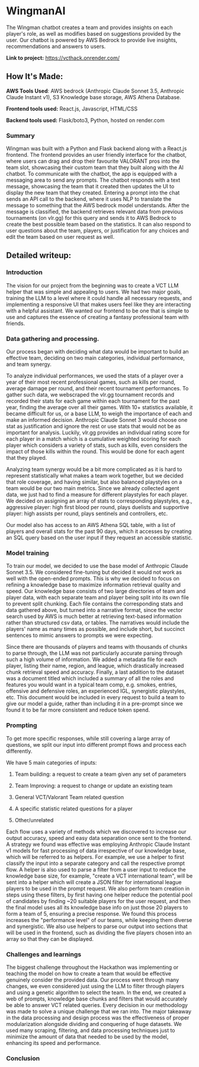 # WingmanAI
The Wingman chatbot creates a team and provides insights on each player's role, as well as modifies based on suggestions provided by the user. Our chatbot is powered by AWS Bedrock to provide live insights, recommendations and answers to users.

**Link to project:** https://vcthack.onrender.com/

## How It's Made:

**AWS Tools Used**: AWS bedrock (Anthropic Claude Sonnet 3.5, Anthropic Claude Instant v1), S3 Knowledge base storage, AWS Athena Database. 

**Frontend tools used:** React.js, Javascript, HTML/CSS

**Backend tools used:** Flask/boto3, Python, hosted on render.com

### Summary

Wingman was built with a Python and Flask backend along with a React.js frontend. The frontend provides an user friendly interface for the chatbot, where users can drag and drop their favourite VALORANT pros into the team slot, showcasing their custom team that they built along with the AI chatbot. To communicate with the chatbot, the app is equipped with a messaging area to send any prompts. The chatbot responds with a text message, showcasing the team that it created then updates the UI to display the new team that they created. Entering a prompt into the chat sends an API call to the backend, where it uses NLP to translate the message to something that the AWS bedrock model understands. After the message is classified, the backend retrieves relevant data from previous tournaments (on vlr.gg) for this query and sends it to AWS Bedrock to create the best possible team based on the statistics. It can also respond to user questions about the team, players, or justification for any choices and edit the team based on user request as well.

## Detailed writeup:

### Introduction 

The vision for our project from the beginning was to create a VCT LLM helper that was simple and appealing to users. We had two major goals, training the LLM to a level where it could handle all necessary requests, and implementing a responsive UI that makes users feel like they are interacting with a helpful assistant. We wanted our frontend to be one that is simple to use and captures the essence of creating a fantasy professional team with friends.  

### Data gathering and processing. 

Our process began with deciding what data would be important to build an effective team, deciding on two main categories, individual performance, and team synergy. 

To analyze individual performances, we used the stats of a player over a year of their most recent professional games, such as kills per round, average damage per round, and their recent tournament performances. To gather such data, we webscraped the vlr.gg tournament records and recorded their stats for each game within each tournament for the past year, finding the average over all their games. With 10+ statistics available, it became difficult for us, or a base LLM, to weigh the importance of each and make an informed decision. Anthropic Claude Sonnet 3 would choose one stat as justification and ignore the rest or use stats that would not be as important for analysis. Luckily, vlr.gg provides an individual rating score for each player in a match which is a cumulative weighted scoring for each player which considers a variety of stats, such as kills, even considers the impact of those kills within the round. This would be done for each agent that they played. 

Analyzing team synergy would be a bit more complicated as it is hard to represent statistically what makes a team work together, but we decided that role coverage, and having similar, but also balanced playstyles on a team would be our two main metrics. Since we already collected agent data, we just had to find a measure for different playstyles for each player. We decided on assigning an array of stats to corresponding playstyles, e.g., aggressive player: high first blood per round, plays duelists and supportive player: high assists per round, plays sentinels and controllers, etc. 

Our model also has access to an AWS Athena SQL table, with a list of players and overall stats for the past 90 days, which it accesses by creating an SQL query based on the user input if they request an accessible statistic. 

### Model training 

To train our model, we decided to use the base model of Anthropic Claude Sonnet 3.5. We considered fine-tuning but decided it would not work as well with the open-ended prompts. This is why we decided to focus on refining a knowledge base to maximize information retrieval quality and speed. Our knowledge base consists of two large directories of team and player data, with each separate team and player being split into its own file to prevent split chunking. Each file contains the corresponding stats and data gathered above, but turned into a narrative format, since the vector search used by AWS is much better at retrieving text-based information rather than structured csv data, or tables. The narratives would include the players' name as many times as possible, and include short, but succinct sentences to mimic answers to prompts we were expecting.  

Since there are thousands of players and teams with thousands of chunks to parse through, the LLM was not particularly accurate parsing through such a high volume of information. We added a metadata file for each player, listing their name, region, and league, which drastically increased chunk retrieval speed and accuracy. Finally, a last addition to the dataset was a document titled which included a summary of all the roles and features you would want in a typical team comp, e.g. smokes, entries, offensive and defensive roles, an experienced IGL, synergistic playstyles, etc. This document would be included in every request to build a team to give our model a guide, rather than including it in a pre-prompt since we found it to be far more consistent and reduce token spend. 

### Prompting 

To get more specific responses, while still covering a large array of questions, we split our input into different prompt flows and process each differently.  

We have 5 main categories of inputs: 

1. Team building: a request to create a team given any set of parameters 

2. Team Improving: a request to change or update an existing team 

3. General VCT/Valorant Team related question 

4. A specific statistic related questions for a player 

5. Other/unrelated 

Each flow uses a variety of methods which we discovered to increase our output accuracy, speed and easy data separation once sent to the frontend. A strategy we found was effective was employing Anthropic Claude Instant v1 models for fast processing of data irrespective of our knowledge base, which will be referred to as helpers. For example, we use a helper to first classify the input into a separate category and call the respective prompt flow. A helper is also used to parse a filter from a user input to reduce the knowledge base size, for example, "create a VCT international team", will be sent into a helper which will create a JSON filter for international league players to be used in the prompt request. We also perform team creation in steps using these filters, by first having one helper reduce the potential pool of candidates by finding ~20 suitable players for the user request, and then the final model uses all its knowledge base info on just those 20 players to form a team of 5, ensuring a precise response. We found this process increases the "performance level" of our teams, while keeping them diverse and synergistic. We also use helpers to parse our output into sections that will be used in the frontend, such as dividing the five players chosen into an array so that they can be displayed. 

### Challenges and learnings 

The biggest challenge throughout the Hackathon was implementing or teaching the model on how to create a team that would be effective genuinely consider the provided data. Our process went through many changes, we even considered just using the LLM to filter through players and using a genetic algorithm to select the team. In the end, we created a web of prompts, knowledge base chunks and filters that would accurately be able to answer VCT related queries. Every decision in our methodology was made to solve a unique challenge that we ran into. The major takeaway in the data processing and design process was the effectiveness of proper modularization alongside dividing and conquering of huge datasets. We used many scraping, filtering, and data processing techniques just to minimize the amount of data that needed to be used by the model, enhancing its speed and performance. 

### Conclusion 
